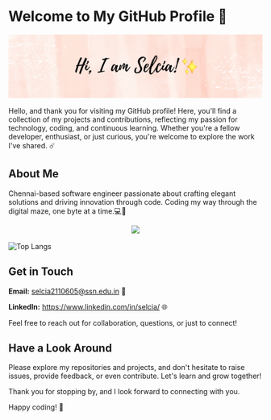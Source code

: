 # Welcome to My GitHub Profile 🚀

![Profile Banner](https://github.com/selcia25/selcia25/blob/main/selcia25.png)

Hello, and thank you for visiting my GitHub profile! Here, you'll find a collection of my projects and contributions, reflecting my passion for technology, coding, and continuous learning. Whether you're a fellow developer, enthusiast, or just curious, you're welcome to explore the work I've shared. ☄️

## About Me

Chennai-based software engineer passionate about crafting elegant solutions and driving innovation through code. Coding my way through the digital maze, one byte at a time.💻🔨
<p align="center">
  <a href="https://skillicons.dev">
    <img src="https://skillicons.dev/icons?i=py,vscode,html,css,js,raspberrypi,mongodb,mysql,linux,kafka,flask,bootstrap,blender" />
  </a>
</p>

![Top Langs](https://github-readme-stats.vercel.app/api/top-langs/?username=selcia25&layout=compact)
## Get in Touch

**Email:** selcia2110605@ssn.edu.in 📧

**LinkedIn:** https://www.linkedin.com/in/selcia/ 🌐

Feel free to reach out for collaboration, questions, or just to connect!

## Have a Look Around

Please explore my repositories and projects, and don't hesitate to raise issues, provide feedback, or even contribute. Let's learn and grow together!

Thank you for stopping by, and I look forward to connecting with you.

Happy coding! 🎨
